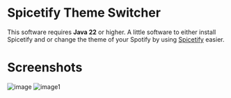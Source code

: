 # Spicetify Theme Switcher

This software requires **Java 22** or higher.
A little software to either install Spicetify and or change the theme of your Spotify by using [Spicetify](https://github.com/spicetify) easier.

# Screenshots
![image](https://github.com/GodCipher/spicetify-ui/assets/50031457/0148987e-7ead-4213-92d6-4efabe67b6c0) ![image1](https://github.com/GodCipher/spicetify-ui/assets/50031457/d8f2bc1d-1fe1-45a9-9c41-04ff5203abfe)
